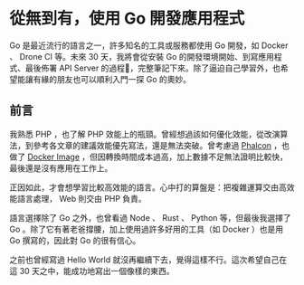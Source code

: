 # 從無到有，使用 Go 開發應用程式

Go 是最近流行的語言之一，許多知名的工具或服務都使用 Go 開發，如 Docker 、 Drone CI 等。未來 30 天，我將會從安裝 Go 的開發環境開始、到寫應用程式、最後佈署 API Server 的過程，完整筆記下來。除了逼迫自己學習外，也希望能讓有緣的朋友也可以順利入門一探 Go 的奧妙。

## 前言

我熟悉 PHP ，也了解 PHP 效能上的瓶頸。曾經想過該如何優化效能，從改演算法，到參考各文章的建議效能優先寫法，還是無法突破。曾考慮過 [Phalcon](https://phalconphp.com) ，也做了 [Docker Image](https://hub.docker.com/r/mileschou/phalcon) ，但因轉換時間成本過高，加上數據不足無法證明比較快，最後還是沒有應用在工作上。

正因如此，才會想學習比較高效能的語言。心中打的算盤是：把複雜運算交由高效能語言處理， Web 則交由 PHP 負責。

語言選擇除了 Go 之外，也曾看過 Node 、 Rust 、 Python 等，但最後我選擇了 Go 。除了它有著老爸撐腰，加上使用過許多好用的工具（如 Docker ）也是用 Go 撰寫的，因此對 Go 的很有信心。

之前也曾經寫過 Hello World 就沒再繼續下去，覺得這樣不行。這次希望自己在這 30 天之中，能成功地寫出一個像樣的東西。
